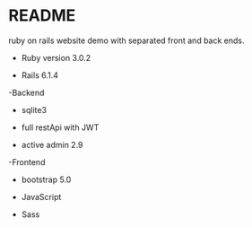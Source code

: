# README

ruby on rails website demo with separated front and back ends.


* Ruby version 3.0.2

* Rails 6.1.4

-Backend
* sqlite3

* full restApi with JWT

* active admin 2.9

-Frontend

* bootstrap 5.0

* JavaScript

* Sass

